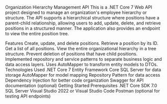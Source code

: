Organization Hierarchy Management API
This is a .NET Core 7 Web API project designed to manage an organization's employee hierarchy or structure. The API supports a hierarchical structure where positions have a parent-child relationship, allowing users to add, update, delete, and retrieve positions in a structured manner. The application also provides an endpoint to view the entire position tree.

Features
Create, update, and delete positions.
Retrieve a position by its ID.
Get a list of all positions.
View the entire organizational hierarchy in a tree structure.
Prevent deletion of positions that have child positions.
Implemented repository and service patterns to separate business logic and data access layers.
Uses AutoMapper to transform entity models to DTOs.
Technologies Used
.NET Core 7
Entity Framework Core
SQL Server for data storage
AutoMapper for model mapping
Repository Pattern for data access
Dependency Injection for better code organization
Swagger for API documentation (optional)
Getting Started
Prerequisites
.NET Core SDK 7.0
SQL Server
Visual Studio 2022 or Visual Studio Code
Postman (optional for testing API endpoints)
